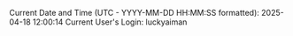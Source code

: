 Current Date and Time (UTC - YYYY-MM-DD HH:MM:SS formatted): 2025-04-18 12:00:14
Current User's Login: luckyaiman
